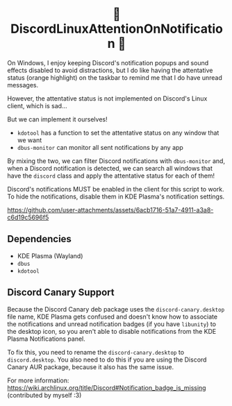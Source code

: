 <h1 align="center">🔔 DiscordLinuxAttentionOnNotification 🔔</h1>

On Windows, I enjoy keeping Discord's notification popups and sound effects disabled to avoid distractions, but I do like having the attentative status (orange highlight) on the taskbar to remind me that I do have unread messages.

However, the attentative status is not implemented on Discord's Linux client, which is sad...

But we can implement it ourselves!

* `kdotool` has a function to set the attentative status on any window that we want
* `dbus-monitor` can monitor all sent notifications by any app

By mixing the two, we can filter Discord notifications with `dbus-monitor` and, when a Discord notification is detected, we can search all windows that have the `discord` class and apply the attentative status for each of them!

Discord's notifications MUST be enabled in the client for this script to work. To hide the notifications, disable them in KDE Plasma's notification settings.

https://github.com/user-attachments/assets/6acb1716-51a7-4911-a3a8-c6d19c5696f5

## Dependencies

* KDE Plasma (Wayland)
* `dbus`
* `kdotool`

## Discord Canary Support

Because the Discord Canary deb package uses the `discord-canary.desktop` file name, KDE Plasma gets confused and doesn't know how to associate the notifications and unread notification badges (if you have `libunity`) to the desktop icon, so you aren't able to disable notifications from the KDE Plasma Notifications panel.

To fix this, you need to rename the `discord-canary.desktop` to `discord.desktop`. You also need to do this if you are using the Discord Canary AUR package, because it also has the same issue.

For more information: https://wiki.archlinux.org/title/Discord#Notification_badge_is_missing (contributed by myself :3)
